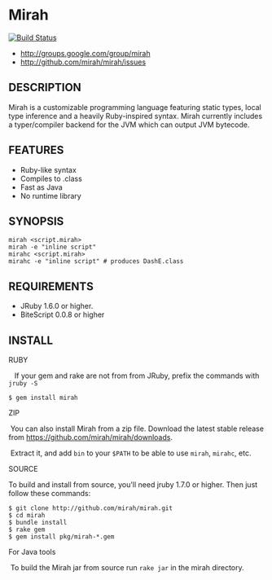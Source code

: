 Mirah
================

[![Build Status](https://secure.travis-ci.org/mirah/mirah.png)](http://travis-ci.org/mirah/mirah)

* http://groups.google.com/group/mirah
* http://github.com/mirah/mirah/issues

DESCRIPTION
-----------------

Mirah is a customizable programming language featuring static types,
local type inference and a heavily Ruby-inspired syntax. Mirah
currently includes a typer/compiler backend for the JVM which can
output JVM bytecode.

FEATURES
-----------------

* Ruby-like syntax
* Compiles to .class
* Fast as Java
* No runtime library

SYNOPSIS
-----------------

    mirah <script.mirah>
    mirah -e "inline script"
    mirahc <script.mirah>
    mirahc -e "inline script" # produces DashE.class

REQUIREMENTS
-----------------

* JRuby 1.6.0 or higher.
* BiteScript 0.0.8 or higher

INSTALL
-----------------

RUBY

&nbsp;&nbsp;&nbsp;If your gem and rake are not from from JRuby, prefix the commands with `jruby -S`

    $ gem install mirah

ZIP

&nbsp;You can also install Mirah from a zip file. Download the latest stable release from https://github.com/mirah/mirah/downloads.

&nbsp;Extract it, and add `bin` to your `$PATH` to be able to use `mirah`, `mirahc`, etc.

SOURCE

To build and install from source, you'll need jruby 1.7.0 or higher. Then just follow these commands:

    $ git clone http://github.com/mirah/mirah.git
    $ cd mirah
    $ bundle install
    $ rake gem
    $ gem install pkg/mirah-*.gem

For Java tools

&nbsp;To build the Mirah jar from source run `rake jar` in the mirah directory.
